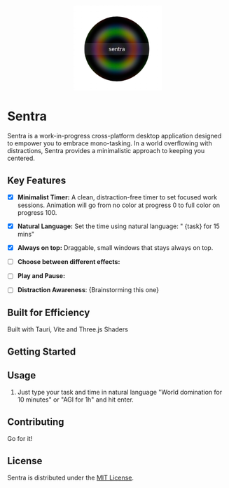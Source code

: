 <p align="center">
  <img src="assets/screenshot.png" alt="Sentra Logo" style="width:40%; height:40%;">
</p>

# Sentra

Sentra is a work-in-progress cross-platform desktop application designed to empower you to embrace mono-tasking. In a world overflowing with distractions, Sentra provides a minimalistic approach to keeping you centered.

## Key Features
* [x] **Minimalist Timer:** A clean, distraction-free timer to set focused work sessions. Animation will go from no color at progress 0 to full color on progress 100.
* [X] **Natural Language:** Set the time using natural language:  " {task} for 15 mins" 
* [X] **Always on top:** Draggable, small windows that stays always on top. 
* [ ] **Choose between different effects:**
* [ ] **Play and Pause:**
* [ ] **Distraction Awareness**: {Brainstorming this one}


## Built for Efficiency 

Built with Tauri, Vite and Three.js Shaders

## Getting Started


## Usage

1. Just type your task and time in natural language "World domination for 10 minutes" or "AGI for 1h"  and hit enter.

## Contributing

Go for it!

## License

Sentra is distributed under the [MIT License](./LICENSE.txt). 

